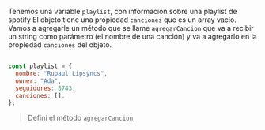 Tenemos una variable `playlist`, con información sobre una playlist de spotify
El objeto tiene una propiedad `canciones` que es un array vacío.
Vamos a agregarle un método que se llame `agregarCancion` que va a recibir un string como parámetro (el nombre de una canción) y va a agregarlo en la propiedad `canciones` del objeto.

```js

const playlist = {
  nombre: "Rupaul Lipsyncs",
  owner: "Ada",
  seguidores: 8743,
  canciones: [],
};

```
> Definí el método `agregarCancion`, 